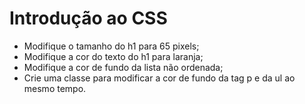 # Introdução ao CSS

- Modifique o tamanho do h1 para 65 pixels;
- Modifique a cor do texto do h1 para laranja;
- Modifique a cor de fundo da lista não ordenada;
- Crie uma classe para modificar a cor de fundo da tag p e da ul ao mesmo tempo.
